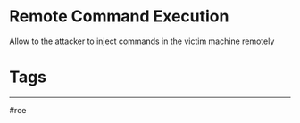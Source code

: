 # Remote Command Execution

Allow to the attacker to inject commands in the victim machine remotely

# Tags

----

#rce 